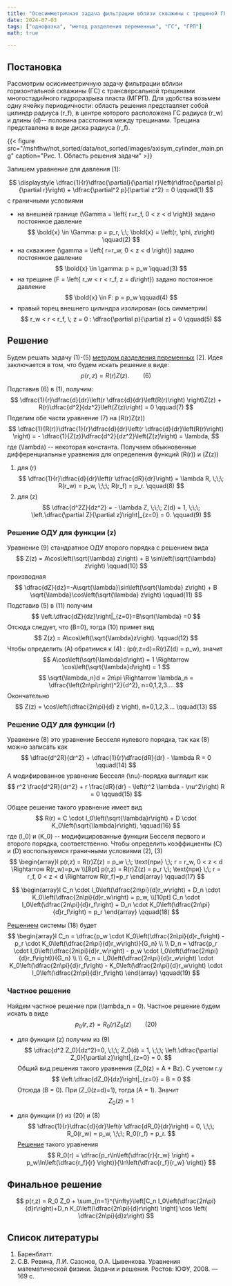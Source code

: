 ```yaml
---
title: "Осесимметричная задача фильтрации вблизи скважины с трещиной ГРП"
date: 2024-07-03
tags: ["однофазка", "метод разделения переменных", "ГС", "ГРП"]
math: true

---
```

## Постановка 

Рассмотрим осисимеетричную задачу фильтрации вблизи горизонтальной скважины (ГС) с трансверсальной трещинами многостадийного гидроразрыва 
пласта (МГРП). 
Для удобства возьмем одну ячейку периодичности: область решения представляет собой цилиндр радиуса \(r_f\), в центре которого расположена ГС 
радиуса \(r_w\) и длины \(d\)-- половина расстояния между трещинами. Трещина представлена в виде диска радиуса \(r_f\).

{{< figure src="/mshfhw/not_sorted/data/not_sorted/images/axisym_cylinder_main.png" caption="Рис. 1. Область решения задачи" >}}

Запишем уравнение для давления [1]:

$$
\displaystyle
\dfrac{1}{r}\dfrac{\partial}{\partial r}\left(r\dfrac{\partial p}{\partial r}\right) + \dfrac{\partial^2 p}{\partial z^2} = 0 
\qquad(1)
$$
с граничными условиями
- на внешней границе \(\Gamma = \left\{ r=r_f, 0 < z < d \right\}\) задано постоянное давление
$$
\bold{x} \in \Gamma: p = p_r, \;\; \bold{x} = \left(r, \phi, z\right)
\qquad(2)
$$
- на скважине \(\gamma = \left\{ r=r_w, 0 < z < d \right\}\) задано постоянное давление
$$
\bold{x} \in \gamma: p = p_w
\qquad(3)
$$
- на трещине \(F = \left\{ r_w < r < r_f, z = d\right\}\) задано постоянное давление
$$
\bold{x} \in F: p = p_w
\qquad(4)
$$
- правый торец внешнего цилиндра изолирован (ось симметрии)
$$
r_w < r < r_f, \; z = 0 : \dfrac{\partial p}{\partial z} = 0
\qquad(5)
$$


## Решение
Будем решать задачу (1)-(5) [методом разделения переменных](https://ru.m.wikipedia.org/wiki/%D0%9C%D0%B5%D1%82%D0%BE%D0%B4_%D1%80%D0%B0%D0%B7%D0%B4%D0%B5%D0%BB%D0%B5%D0%BD%D0%B8%D1%8F_%D0%BF%D0%B5%D1%80%D0%B5%D0%BC%D0%B5%D0%BD%D0%BD%D1%8B%D1%85) [2].
Идея заключается в том, что будем искать решение в виде:
$$
p\left(r,z\right)=R(r)Z(z).
\qquad(6)
$$

Подставив (6) в (1), получим:
$$
\dfrac{1}{r}\dfrac{d}{dr}\left(r \dfrac{d}{dr}\left(R(r)\right) \right)Z(z) + R(r)\dfrac{d^2}{dz^2}\left(Z(z)\right) = 0
\qquad(7)
$$
Поделим обе части уравнение (7) на \(R(r)Z(z)\)
$$
\dfrac{1}{R(r)}\dfrac{1}{r}\dfrac{d}{dr}\left(r \dfrac{d}{dr}\left(R(r)\right) \right) = - \dfrac{1}{Z(z)}\dfrac{d^2}{dz^2}\left(Z(z)\right) = \lambda,
$$
где \(\lambda\) -- некоторая константа.
Получаем обыкновенные дифференциальные уравнения для определения функций \(R(r)\) и \(Z(z)\)
1. для \(r\)
$$
\dfrac{1}{r}\dfrac{d}{dr}\left(r \dfrac{dR}{dr}\right) = \lambda R, 
\;\;\; R(r_w) = p_w, \;\;\; R(r_f) = p_r.
\qquad(8)
$$
2. для \(z\)
$$
\dfrac{d^2Z}{dz^2} = - \lambda Z, \;\;\; Z(d) = 1, \;\;\; \left.\dfrac{\partial Z}{\partial z}\right|_{z=0} = 0.
\qquad(9)
$$

### Решение ОДУ для функции \(z\)
Уравнение (9) стандратное ОДУ второго порядка с решением вида 
$$
Z(z) = A\cos\left(\sqrt{\lambda} z\right) + B \sin\left(\sqrt{\lambda} z\right)
\qquad(10)
$$
производная
$$
\dfrac{dZ}{dz}=-A\sqrt{\lambda}\sin\left(\sqrt{\lambda} z\right) + B \sqrt{\lambda}\cos\left(\sqrt{\lambda} z\right)
\qquad(11)
$$
Подставив (5) в (11) получим
$$
\left.\dfrac{dZ}{dz}\right|_{z=0}=B\sqrt{\lambda} =0
$$
Отсюда следует, что \(B=0\), тогда (10) примет вид
$$
Z(z) = A\cos\left(\sqrt{\lambda}z\right).
\qquad(12)
$$
Чтобы определить \(A\) обратимся к (4) : \(p(r,z=d)=R(r)Z(d) = p_w\), значит
$$
A\cos\left(\sqrt{\lambda}d\right) = 1 \Rightarrow \cos\left(\sqrt{\lambda}d\right) = 1
$$
$$
\sqrt{\lambda_n}d = 2n\pi \Rightarrow \lambda_n = \dfrac{\left(2n\pi\right)^2}{d^2}, n=0,1,2,3....
$$
Окончательно
$$
Z(z) = \cos\left(\dfrac{2n\pi}{d} z \right), n=0,1,2,3....
\qquad(13)
$$

### Решение ОДУ для функции \(r\)
Уравнение (8) это уравнение Бесселя нулевого порядка, так как (8) можно записать как 
$$
\dfrac{d^2R}{dr^2} + \dfrac{1}{r}\dfrac{dR}{dr} - \lambda R = 0
\qquad(14)
$$
А модифированное уравнение Бесселя \(\nu\)-порядка выглядит как
$$
r^2 \frac{d^2R}{dr^2} + r \frac{dR}{dr} - \left(r^2 \lambda - \nu^2\right) R = 0
\qquad(15)
$$

Общее решение такого уравнение имеет вид
$$
R(r) = C \cdot I_0\left(\sqrt{\lambda}r\right) + D \cdot K_0\left(\sqrt{\lambda}r\right),
\qquad(16)
$$
где \(I_0\) и \(K_0\) -- модифицированные функции Бесселя первого и второго порядка, соответственно.
Чтобы определить коэффициенты \(C\) и \(D\) воспользуемся граничными условиями (2), (3)
$$
\begin{array}l
p(r,z) = R(r)Z(z) = p_w \;\; \text{при} \;\; r = r_w, 0 < z < d \Rightarrow R(r_w)=p_w \\[8pt]
p(r,z) = R(r)Z(z) = p_r \;\; \text{при} \;\; r = r_f, 0 < z < d \Rightarrow R(r_f)=p_r
\end{array}
\qquad(17)
$$

$$
\begin{array}l
C_n \cdot I_0\left(\dfrac{2n\pi}{d}r_w\right) + D_n \cdot K_0\left(\dfrac{2n\pi}{d}r_w\right) = p_w, \\[10pt]
C_n \cdot I_0\left(\dfrac{2n\pi}{d}r_f\right) + D_n \cdot K_0\left(\dfrac{2n\pi}{d}r_f\right) = p_r
\end{array}
\qquad(18)
$$

[Решением](/common/solve_two_variable_system/) системы (18) будет
$$
\begin{array}l
C_n = \dfrac{p_w \cdot K_0\left(\dfrac{2n\pi}{d}r_f\right) - p_r \cdot K_0\left(\dfrac{2n\pi}{d}r_w\right)}{G_n} \\ \\ 
D_n = \dfrac{p_r \cdot I_0\left(\dfrac{2n\pi}{d}r_w\right) - p_w \cdot I_0\left(\dfrac{2n\pi}{d}r_f\right)}{G_n} \\ \\ 
G_n = I_0\left(\dfrac{2n\pi}{d}r_w\right) \cdot K_0\left(\dfrac{2n\pi}{d}r_f\right) - 
K_0\left(\dfrac{2n\pi}{d}r_w\right) \cdot I_0\left(\dfrac{2n\pi}{d}r_f\right)
\end{array}
\qquad(19)
$$

### Частное решение
Найдем частное решение при \(\lambda_n = 0\).
Частное решение будем искать в виде
$$
p_0(r,z) = R_0(r)Z_0(z)
\qquad(20)
$$
- для функции \(z\) получим из (9)
$$
\dfrac{d^2 Z_0}{dz^2}=0, \;\;\; Z_0(d) = 1, \;\;\; \left.\dfrac{\partial Z_0}{\partial z}\right|_{z=0} = 0.
$$
Общий вид решения такого уравнения \(Z_0(z) = A + Bz\).
С учетом г.у
$$
\left.\dfrac{dZ_0}{dz}\right|_{z=0} = B = 0
$$
Отсюда \(B = 0\).
При \(Z_0(z=d)=1\), тогда \(A = 1\).
Значит
$$
Z_0(z) = 1
$$

- для функции \(r\) из (20) и (8)
$$
\dfrac{1}{r}\dfrac{d}{dr}\left(r \dfrac{dR_0}{dr}\right) = 0, \;\;\; R_0(r_w) = p_w, \;\;\; R_0(r_f) = p_r.
$$
[Решение](/common/radial_laplace_1d/) такого уравнения
$$
R_0(r) = \dfrac{p_r\ln\left(\dfrac{r}{r_w} \right) + p_w\ln\left(\dfrac{r_f}{r} \right)}{\ln\left(\dfrac{r_f}{r_w} \right)}
$$



## Финальное решение
$$
p(r,z) = R_0 Z_0 +  \sum_{n=1}^{\infty}\left[C_n I_0\left(\dfrac{2n\pi}{d}r\right)+D_n K_0\left(\dfrac{2n\pi}{d}r\right) \right]
\cos \left( \dfrac{2n\pi}{d}z\right)
$$




## Список литературы
1. Баренблатт.
2. С.В. Ревина, Л.И. Сазонов, О.А. Цывенкова. Уравнения математической физики. Задачи и решения. Ростов: ЮФУ, 2008. — 169 с.